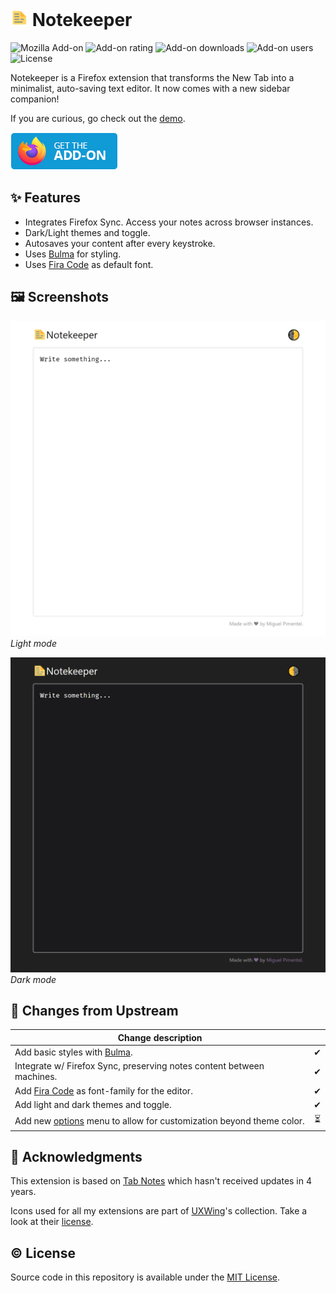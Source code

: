 <h1><img src="src/icons/icon64.png" height="28px" width="28px" /> Notekeeper</h1>

![Mozilla Add-on](https://img.shields.io/amo/v/newtab-notes@semanticdata) ![Add-on rating](https://img.shields.io/amo/rating/newtab-notes@semanticdata) ![Add-on downloads](https://img.shields.io/amo/dw/newtab-notes@semanticdata) ![Add-on users](https://img.shields.io/amo/users/newtab-notes@semanticdata) ![License](https://img.shields.io/github/license/semanticdata/firefox-new-tab-notes)

Notekeeper is a Firefox extension that transforms the New Tab into a minimalist, auto-saving text editor. It now comes with a new sidebar companion!

If you are curious, go check out the [demo](https://semanticdata.github.io/notekeeper/).

<a href="https://addons.mozilla.org/en-US/firefox/addon/new-tab-note/">
<img src="https://raw.githubusercontent.com/semanticdata/text-revealer-firefox-extension/master/firefox.png" alt="firefox addon" /></a>

## ✨ Features

- Integrates Firefox Sync. Access your notes across browser instances.
- Dark/Light themes and toggle.
- Autosaves your content after every keystroke.
- Uses [Bulma](https://bulma.io/) for styling.
- Uses [Fira Code](https://github.com/tonsky/FiraCode) as default font.

## 🖼 Screenshots

![screenshot light theme](screenshot.png) _Light mode_

![screenshot dark theme](screenshot-dark.png) _Dark mode_

## 🔄 Changes from Upstream

| Change description |       |
| ------------------ | :---: |
| Add basic styles with [Bulma](https://bulma.io/). | ✔ |
| Integrate w/ Firefox Sync, preserving notes content between machines. | ✔ |
| Add [Fira Code](https://fonts.google.com/specimen/Fira+Code) as font-family for the editor. | ✔ |
| Add light and dark themes and toggle.  | ✔ |
| Add new [options](https://github.com/semanticdata/firefox-chatgpt-in-sidebar/blob/main/options/options.js) menu to allow for customization beyond theme color. | ⏳ |

## 💜 Acknowledgments

This extension is based on [Tab Notes](https://github.com/nsht/tab_notes) which hasn't received updates in 4 years.

Icons used for all my extensions are part of <a href="https://uxwing.com/">UXWing</a>'s collection. Take a look at their <a href="https://uxwing.com/license">license</a>.

## © License

Source code in this repository is available under the [MIT License](LICENSE).
